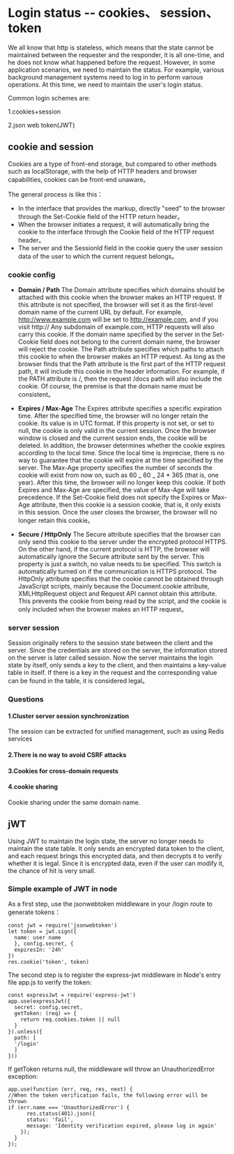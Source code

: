 # Login status -- cookies、 session、 token

We all know that http is stateless, which means that the state cannot be maintained between the requester and the responder, it is all one-time, and he does not know what happened before the request. However, in some application scenarios, we need to maintain the status. For example, various background management systems need to log in to perform various operations. At this time, we need to maintain the user's login status.

Common login schemes are:

1.cookies+session

2.json web token(JWT)

## cookie and session

Cookies are a type of front-end storage, but compared to other methods such as localStorage, with the help of HTTP headers and browser capabilities, cookies can be front-end unaware。

The general process is like this：

- In the interface that provides the markup, directly "seed" to the browser through the Set-Cookie field of the HTTP return header。
- When the browser initiates a request, it will automatically bring the cookie to the interface through the Cookie field of the HTTP request header。
- The server and the SessionId field in the cookie query the user session data of the user to which the current request belongs。

### cookie config

- **Domain / Path**
  The Domain attribute specifies which domains should be attached with this cookie when the browser makes an HTTP request. If this attribute is not specified, the browser will set it as the first-level domain name of the current URL by default. For example, http://www.example.com will be set to http://example.com, and if you visit http:// Any subdomain of example.com, HTTP requests will also carry this cookie. If the domain name specified by the server in the Set-Cookie field does not belong to the current domain name, the browser will reject the cookie.
  The Path attribute specifies which paths to attach this cookie to when the browser makes an HTTP request. As long as the browser finds that the Path attribute is the first part of the HTTP request path, it will include this cookie in the header information. For example, if the PATH attribute is /, then the request /docs path will also include the cookie. Of course, the premise is that the domain name must be consistent。

- **Expires / Max-Age**
  The Expires attribute specifies a specific expiration time. After the specified time, the browser will no longer retain the cookie. Its value is in UTC format. If this property is not set, or set to null, the cookie is only valid in the current session. Once the browser window is closed and the current session ends, the cookie will be deleted. In addition, the browser determines whether the cookie expires according to the local time. Since the local time is imprecise, there is no way to guarantee that the cookie will expire at the time specified by the server.
  The Max-Age property specifies the number of seconds the cookie will exist from now on, such as 60 _ 60 _ 24 \* 365 (that is, one year). After this time, the browser will no longer keep this cookie.
  If both Expires and Max-Age are specified, the value of Max-Age will take precedence.
  If the Set-Cookie field does not specify the Expires or Max-Age attribute, then this cookie is a session cookie, that is, it only exists in this session. Once the user closes the browser, the browser will no longer retain this cookie。

- **Secure / HttpOnly**
  The Secure attribute specifies that the browser can only send this cookie to the server under the encrypted protocol HTTPS. On the other hand, if the current protocol is HTTP, the browser will automatically ignore the Secure attribute sent by the server. This property is just a switch, no value needs to be specified. This switch is automatically turned on if the communication is HTTPS protocol.
  The HttpOnly attribute specifies that the cookie cannot be obtained through JavaScript scripts, mainly because the Document.cookie attribute, XMLHttpRequest object and Request API cannot obtain this attribute. This prevents the cookie from being read by the script, and the cookie is only included when the browser makes an HTTP request。

### server session

Session originally refers to the session state between the client and the server. Since the credentials are stored on the server, the information stored on the server is later called session.
Now the server maintains the login state by itself, only sends a key to the client, and then maintains a key-value table in itself. If there is a key in the request and the corresponding value can be found in the table, it is considered legal。

### Questions

#### 1.Cluster server session synchronization

The session can be extracted for unified management, such as using Redis services

#### 2.There is no way to avoid CSRF attacks

#### 3.Cookies for cross-domain requests

#### 4.cookie sharing

Cookie sharing under the same domain name.

## jWT

Using JWT to maintain the login state, the server no longer needs to maintain the state table. It only sends an encrypted data token to the client, and each request brings this encrypted data, and then decrypts it to verify whether it is legal. Since it is encrypted data, even if the user can modify it, the chance of hit is very small.

### Simple example of JWT in node

As a first step, use the jsonwebtoken middleware in your /login route to generate tokens：

```
const jwt = require('jsonwebtoken')
let token = jwt.sign({
  name: user name
  }, config.secret, {
  expiresIn: '24h'
})
res.cookie('token', token)
```

The second step is to register the express-jwt middleware in Node's entry file app.js to verify the token:

```
const expressJwt = require('express-jwt')
app.use(expressJwt({
  secret: config.secret,
  getToken: (req) => {
    return req.cookies.token || null
  }
}).unless({
  path: [
  '/login'
  ]
}))
```
If getToken returns null, the middleware will throw an UnauthorizedError exception:

```
app.use(function (err, req, res, next) {
//When the token verification fails, the following error will be thrown
if (err.name === 'UnauthorizedError') {
      res.status(401).json({
      status: 'fail',
      message: 'Identity verification expired, please log in again'
    });
  }
});
```
